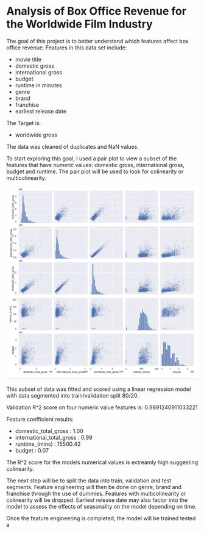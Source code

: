 # Analysis of Box Office Revenue for the Worldwide Film Industry

The goal of this project is to better understand which features affect box office revenue.  Features in this data set include: 
- movie title
- domestic gross
- international gross
- budget
- runtime in minutes
- genre
- brand
- franchise
- earliest release date

The Target is:
- worldwide gross

The data was cleaned of duplicates and NaN values.

To start exploring this goal, I used a pair plot to view a subset of the features that have numeric values: domestic gross, international gross, budget and runtime.  The pair plot will be used to look for colinearity or multicolinearity.  

![image](https://github.com/CMCGowan1/NBM_Regression_Project_2/blob/main/Screen%20Shot%202021-09-28%20at%201.45.38%20PM.png)

This subset of data was fitted and scored using a linear regression model with data segmented into train/validation split 80/20.

Validation R^2 score on four numeric value features is: 0.9891240911033221

Feature coefficient results: 
  - domestic_total_gross : 1.00
  - international_total_gross : 0.99
  - runtime_(mins) : 15500.42
  - budget : 0.07

The R^2 score for the models numerical values is extreamly high suggesting colinearity.  

The next step will be to split the data into train, validation and test segments.  Feature engineering will then be done on genre, brand and franchise through the use of dummies. Features with multicolinearity or colinearity will be dropped.  Earliest release date may also factor into the model to assess the effects of seasonality on the model depending on time.  

Once the feature engineering is completed, the model will be trained tested a
